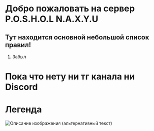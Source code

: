 # Добро пожаловать на сервер P.O.S.H.O.L  N.A.X.Y.U

## Тут находится основной небольшой список правил!

1. Забыл

# Пока что нету ни тг канала ни Discord


# Легенда
![Описание изображения (альтернативный текст)]([https://i.imgur.com/dfZ76Ge.png](https://i.imgur.com/dFZ37bG.jpeg))
